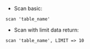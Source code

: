 - Scan basic:
```
scan 'table_name'
```
- Scan with limit data return:
```
scan 'table_name', LIMIT => 10
```
